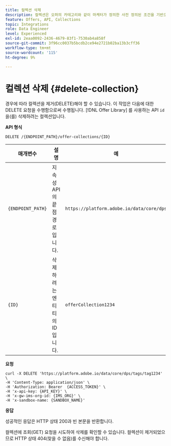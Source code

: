 ```yaml
---
title: 컬렉션 삭제
description: 컬렉션은 오퍼의 카테고리와 같이 마케터가 정의한 사전 정의된 조건을 기반으로 하는 오퍼의 하위 집합입니다.
feature: Offers, API, Collections
topic: Integrations
role: Data Engineer
level: Experienced
exl-id: 2eaa0092-2436-4679-83f1-7530ab4a858f
source-git-commit: 3f96cc0037b5bcdb2ce94e2721b02ba13b3cff36
workflow-type: tm+mt
source-wordcount: '115'
ht-degree: 9%

---
```


# 컬렉션 삭제 {#delete-collection}

경우에 따라 컬렉션을 제거(DELETE)해야 할 수 있습니다. 이 작업은 다음에 대한 DELETE 요청을 수행함으로써 수행됩니다. [!DNL Offer Library] 를 사용하는 API `id` 을(를) 삭제하려는 컬렉션입니다.

**API 형식**

```http
DELETE /{ENDPOINT_PATH}/offer-collections/{ID}
```

| 매개변수 | 설명 | 예 |
| --------- | ----------- | ------- |
| `{ENDPOINT_PATH}` | 지속성 API의 끝점 경로입니다. | `https://platform.adobe.io/data/core/dps` |
| `{ID}` | 삭제하려는 엔티티의 ID입니다. | `offerCollection1234` |

**요청**

```shell
curl -X DELETE 'https://platform.adobe.io/data/core/dps/tags/tag1234' \
-H 'Content-Type: application/json' \
-H 'Authorization: Bearer  {ACCESS_TOKEN}' \
-H 'x-api-key: {API_KEY}' \
-H 'x-gw-ims-org-id: {IMS_ORG}' \
-H 'x-sandbox-name: {SANDBOX_NAME}'
```

**응답**

성공적인 응답은 HTTP 상태 200과 빈 본문을 반환합니다.

컬렉션에 조회(GET) 요청을 시도하여 삭제를 확인할 수 있습니다. 컬렉션이 제거되었으므로 HTTP 상태 404(찾을 수 없음)를 수신해야 합니다.
